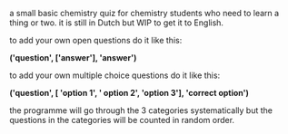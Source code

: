a small basic chemistry quiz for chemistry students who need to learn a thing or two. it is still in Dutch but WIP to get it to English. 

to add your own open questions do it like this:

**('question', ['answer'], 'answer')**

to add your own multiple choice questions do it like this: 

**('question', [ 'option 1', ' option 2', 'option 3'], 'correct option')**

the programme will go through the 3 categories systematically but the questions in the categories will be counted in random order. 
